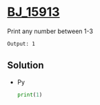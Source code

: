 # [BJ_15913](https://acmicpc.net/problem/15913)

Print any number between 1-3

```txt
Output: 1
```

## Solution

* Py

  ```py
  print(1)
  ```
